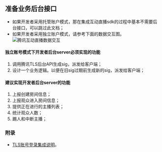 ## 准备业务后台接口
* 如果开发者采用托管账户模式，那在集成互动直播sdk的过程中基本不需要后台接口，可以跳过此文档；
* 如果开发者采用独立账户模式，请参考下面的数据交互图。
![腾讯互动直播数据交互](https://mc.qcloudimg.com/static/img/4094feaf383cf1e3c5714bd3f9dbfc8e/hudongzhibo.png)

#### 独立账号模式下开发者后台server必须实现的功能

1. 调用腾讯TLS后台API生成sig，派发给客户端；
2. 设计一个业务逻辑。以便在旧sig过期前生成新的sig，派发给客户端；

#### 建议实现开发者后台server的功能

1. 上报创建房间信息；
2. 上报观众进入房间信息；
3. 提供正在进行的主播列表；
4. 统计观众人数；
5. 踢人和中断主播；

### 附录
* [TLS账号登录集成说明](https://www.qcloud.com/doc/product/268/3328)。
